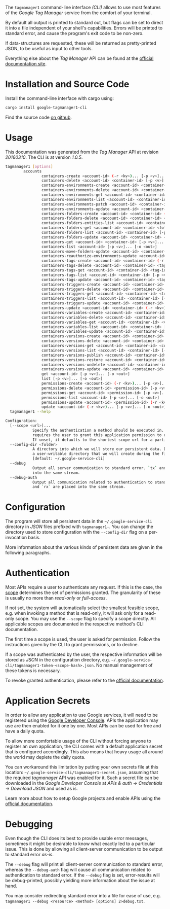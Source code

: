 <!---
DO NOT EDIT !
This file was generated automatically from 'src/mako/cli/README.md.mako'
DO NOT EDIT !
-->
The `tagmanager1` command-line interface *(CLI)* allows to use most features of the *Google Tag Manager* service from the comfort of your terminal.

By default all output is printed to standard out, but flags can be set to direct it into a file independent of your shell's
capabilities. Errors will be printed to standard error, and cause the program's exit code to be non-zero.

If data-structures are requested, these will be returned as pretty-printed JSON, to be useful as input to other tools.

Everything else about the *Tag Manager* API can be found at the
[official documentation site](https://developers.google.com/tag-manager/api/v1/).

# Installation and Source Code

Install the command-line interface with cargo using:

```bash
cargo install google-tagmanager1-cli
```

Find the source code [on github](https://github.com/Byron/google-apis-rs/tree/master/gen/tagmanager1-cli).

# Usage

This documentation was generated from the *Tag Manager* API at revision *20160310*. The CLI is at version *1.0.5*.

```bash
tagmanager1 [options]
        accounts
                containers-create <account-id> (-r <kv>)... [-p <v>]... [-o <out>]
                containers-delete <account-id> <container-id> [-p <v>]...
                containers-environments-create <account-id> <container-id> (-r <kv>)... [-p <v>]... [-o <out>]
                containers-environments-delete <account-id> <container-id> <environment-id> [-p <v>]...
                containers-environments-get <account-id> <container-id> <environment-id> [-p <v>]... [-o <out>]
                containers-environments-list <account-id> <container-id> [-p <v>]... [-o <out>]
                containers-environments-patch <account-id> <container-id> <environment-id> (-r <kv>)... [-p <v>]... [-o <out>]
                containers-environments-update <account-id> <container-id> <environment-id> (-r <kv>)... [-p <v>]... [-o <out>]
                containers-folders-create <account-id> <container-id> (-r <kv>)... [-p <v>]... [-o <out>]
                containers-folders-delete <account-id> <container-id> <folder-id> [-p <v>]...
                containers-folders-entities-list <account-id> <container-id> <folder-id> [-p <v>]... [-o <out>]
                containers-folders-get <account-id> <container-id> <folder-id> [-p <v>]... [-o <out>]
                containers-folders-list <account-id> <container-id> [-p <v>]... [-o <out>]
                containers-folders-update <account-id> <container-id> <folder-id> (-r <kv>)... [-p <v>]... [-o <out>]
                containers-get <account-id> <container-id> [-p <v>]... [-o <out>]
                containers-list <account-id> [-p <v>]... [-o <out>]
                containers-move-folders-update <account-id> <container-id> <folder-id> (-r <kv>)... [-p <v>]...
                containers-reauthorize-environments-update <account-id> <container-id> <environment-id> (-r <kv>)... [-p <v>]... [-o <out>]
                containers-tags-create <account-id> <container-id> (-r <kv>)... [-p <v>]... [-o <out>]
                containers-tags-delete <account-id> <container-id> <tag-id> [-p <v>]...
                containers-tags-get <account-id> <container-id> <tag-id> [-p <v>]... [-o <out>]
                containers-tags-list <account-id> <container-id> [-p <v>]... [-o <out>]
                containers-tags-update <account-id> <container-id> <tag-id> (-r <kv>)... [-p <v>]... [-o <out>]
                containers-triggers-create <account-id> <container-id> (-r <kv>)... [-p <v>]... [-o <out>]
                containers-triggers-delete <account-id> <container-id> <trigger-id> [-p <v>]...
                containers-triggers-get <account-id> <container-id> <trigger-id> [-p <v>]... [-o <out>]
                containers-triggers-list <account-id> <container-id> [-p <v>]... [-o <out>]
                containers-triggers-update <account-id> <container-id> <trigger-id> (-r <kv>)... [-p <v>]... [-o <out>]
                containers-update <account-id> <container-id> (-r <kv>)... [-p <v>]... [-o <out>]
                containers-variables-create <account-id> <container-id> (-r <kv>)... [-p <v>]... [-o <out>]
                containers-variables-delete <account-id> <container-id> <variable-id> [-p <v>]...
                containers-variables-get <account-id> <container-id> <variable-id> [-p <v>]... [-o <out>]
                containers-variables-list <account-id> <container-id> [-p <v>]... [-o <out>]
                containers-variables-update <account-id> <container-id> <variable-id> (-r <kv>)... [-p <v>]... [-o <out>]
                containers-versions-create <account-id> <container-id> (-r <kv>)... [-p <v>]... [-o <out>]
                containers-versions-delete <account-id> <container-id> <container-version-id> [-p <v>]...
                containers-versions-get <account-id> <container-id> <container-version-id> [-p <v>]... [-o <out>]
                containers-versions-list <account-id> <container-id> [-p <v>]... [-o <out>]
                containers-versions-publish <account-id> <container-id> <container-version-id> [-p <v>]... [-o <out>]
                containers-versions-restore <account-id> <container-id> <container-version-id> [-p <v>]... [-o <out>]
                containers-versions-undelete <account-id> <container-id> <container-version-id> [-p <v>]... [-o <out>]
                containers-versions-update <account-id> <container-id> <container-version-id> (-r <kv>)... [-p <v>]... [-o <out>]
                get <account-id> [-p <v>]... [-o <out>]
                list [-p <v>]... [-o <out>]
                permissions-create <account-id> (-r <kv>)... [-p <v>]... [-o <out>]
                permissions-delete <account-id> <permission-id> [-p <v>]...
                permissions-get <account-id> <permission-id> [-p <v>]... [-o <out>]
                permissions-list <account-id> [-p <v>]... [-o <out>]
                permissions-update <account-id> <permission-id> (-r <kv>)... [-p <v>]... [-o <out>]
                update <account-id> (-r <kv>)... [-p <v>]... [-o <out>]
  tagmanager1 --help

Configuration:
  [--scope <url>]...
            Specify the authentication a method should be executed in. Each scope
            requires the user to grant this application permission to use it.
            If unset, it defaults to the shortest scope url for a particular method.
  --config-dir <folder>
            A directory into which we will store our persistent data. Defaults to
            a user-writable directory that we will create during the first invocation.
            [default: ~/.google-service-cli]
  --debug
            Output all server communication to standard error. `tx` and `rx` are placed
            into the same stream.
  --debug-auth
            Output all communication related to authentication to standard error. `tx`
            and `rx` are placed into the same stream.

```

# Configuration

The program will store all persistent data in the `~/.google-service-cli` directory in *JSON* files prefixed with `tagmanager1-`.  You can change the directory used to store configuration with the `--config-dir` flag on a per-invocation basis.

More information about the various kinds of persistent data are given in the following paragraphs.

# Authentication

Most APIs require a user to authenticate any request. If this is the case, the [scope][scopes] determines the 
set of permissions granted. The granularity of these is usually no more than *read-only* or *full-access*.

If not set, the system will automatically select the smallest feasible scope, e.g. when invoking a
method that is read-only, it will ask only for a read-only scope. 
You may use the `--scope` flag to specify a scope directly. 
All applicable scopes are documented in the respective method's CLI documentation.

The first time a scope is used, the user is asked for permission. Follow the instructions given 
by the CLI to grant permissions, or to decline.

If a scope was authenticated by the user, the respective information will be stored as *JSON* in the configuration
directory, e.g. `~/.google-service-cli/tagmanager1-token-<scope-hash>.json`. No manual management of these tokens
is necessary.

To revoke granted authentication, please refer to the [official documentation][revoke-access].

# Application Secrets

In order to allow any application to use Google services, it will need to be registered using the 
[Google Developer Console][google-dev-console]. APIs the application may use are then enabled for it
one by one. Most APIs can be used for free and have a daily quota.

To allow more comfortable usage of the CLI without forcing anyone to register an own application, the CLI
comes with a default application secret that is configured accordingly. This also means that heavy usage
all around the world may deplete the daily quota.

You can workaround this limitation by putting your own secrets file at this location: 
`~/.google-service-cli/tagmanager1-secret.json`, assuming that the required *tagmanager* API 
was enabled for it. Such a secret file can be downloaded in the *Google Developer Console* at 
*APIs & auth -> Credentials -> Download JSON* and used as is.

Learn more about how to setup Google projects and enable APIs using the [official documentation][google-project-new].


# Debugging

Even though the CLI does its best to provide usable error messages, sometimes it might be desirable to know
what exactly led to a particular issue. This is done by allowing all client-server communication to be 
output to standard error *as-is*.

The `--debug` flag will print all client-server communication to standard error, whereas the `--debug-auth` flag
will cause all communication related to authentication to standard error.
If the `--debug` flag is set, error-results will be debug-printed, possibly yielding more information about the 
issue at hand.

You may consider redirecting standard error into a file for ease of use, e.g. `tagmanager1 --debug <resource> <method> [options] 2>debug.txt`.


[scopes]: https://developers.google.com/+/api/oauth#scopes
[revoke-access]: http://webapps.stackexchange.com/a/30849
[google-dev-console]: https://console.developers.google.com/
[google-project-new]: https://developers.google.com/console/help/new/